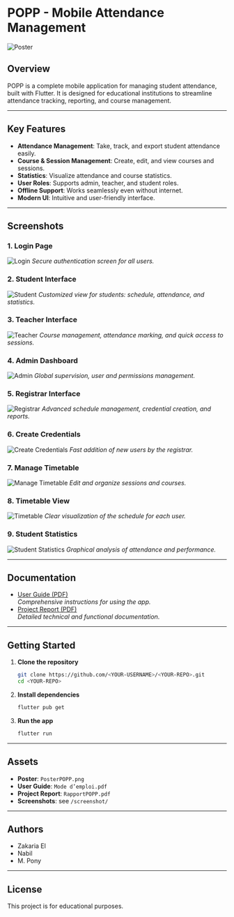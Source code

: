 # POPP - Mobile Attendance Management

![Poster](PosterPOPP.png)

## Overview
POPP is a complete mobile application for managing student attendance, built with Flutter. It is designed for educational institutions to streamline attendance tracking, reporting, and course management.

---

## Key Features
- **Attendance Management**: Take, track, and export student attendance easily.
- **Course & Session Management**: Create, edit, and view courses and sessions.
- **Statistics**: Visualize attendance and course statistics.
- **User Roles**: Supports admin, teacher, and student roles.
- **Offline Support**: Works seamlessly even without internet.
- **Modern UI**: Intuitive and user-friendly interface.

---

## Screenshots

### 1. Login Page
![Login](screenshot/PageConnexion.png)
_Secure authentication screen for all users._

### 2. Student Interface
![Student](screenshot/InterfaceEtudiant.png)
_Customized view for students: schedule, attendance, and statistics._

### 3. Teacher Interface
![Teacher](screenshot/InterfaceEnseignant.png)
_Course management, attendance marking, and quick access to sessions._

### 4. Admin Dashboard
![Admin](screenshot/TableauDeBordAdmin.png)
_Global supervision, user and permissions management._

### 5. Registrar Interface
![Registrar](screenshot/InterfaceScolarité.png)
_Advanced schedule management, credential creation, and reports._

### 6. Create Credentials
![Create Credentials](screenshot/CreerIdentifiants.png)
_Fast addition of new users by the registrar._

### 7. Manage Timetable
![Manage Timetable](screenshot/GererEmploiDuTemps.png)
_Edit and organize sessions and courses._

### 8. Timetable View
![Timetable](screenshot/EmploiDuTemps.png)
_Clear visualization of the schedule for each user._

### 9. Student Statistics
![Student Statistics](screenshot/StatsEleVES.png)
_Graphical analysis of attendance and performance._

---

## Documentation
- [User Guide (PDF)](Mode%20d’emploi.pdf)  
  _Comprehensive instructions for using the app._
- [Project Report (PDF)](RapportPOPP.pdf)  
  _Detailed technical and functional documentation._

---

## Getting Started
1. **Clone the repository**
   ```bash
   git clone https://github.com/<YOUR-USERNAME>/<YOUR-REPO>.git
   cd <YOUR-REPO>
   ```
2. **Install dependencies**
   ```bash
   flutter pub get
   ```
3. **Run the app**
   ```bash
   flutter run
   ```

---

## Assets
- **Poster**: `PosterPOPP.png`
- **User Guide**: `Mode d’emploi.pdf`
- **Project Report**: `RapportPOPP.pdf`
- **Screenshots**: see `/screenshot/`

---

## Authors
- Zakaria El
- Nabil
- M. Pony

---

## License
This project is for educational purposes.
